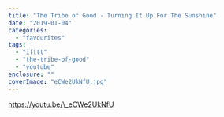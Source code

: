 ```yaml
---
title: "The Tribe of Good - Turning It Up For The Sunshine"
date: "2019-01-04"
categories: 
  - "favourites"
tags: 
  - "ifttt"
  - "the-tribe-of-good"
  - "youtube"
enclosure: ""
coverImage: "eCWe2UkNfU.jpg"
---
```


https://youtu.be/\_eCWe2UkNfU
